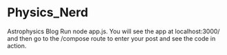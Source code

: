 # Physics_Nerd
Astrophysics Blog
Run node app.js.
You will see the app at localhost:3000/
and then go to the /compose route to enter your post and see the code in action.
